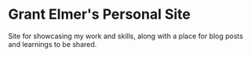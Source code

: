 # Grant Elmer's Personal Site

Site for showcasing my work and skills, along with a place for blog posts and learnings to be shared.